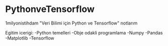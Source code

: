 # PythonveTensorflow
1milyonistihdam "Veri Bilimi için Python ve Tensorflow" notlarım

Egitim icerigi:
-Python temelleri
-Obje odakli programlama
-Numpy
-Pandas
-Matplotlib
-Tensorflow
